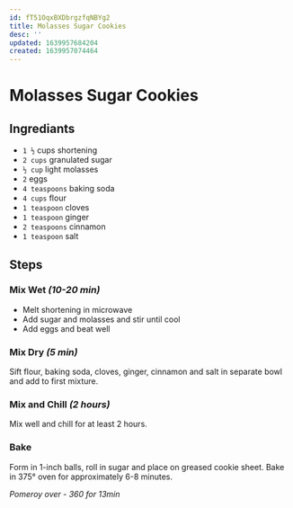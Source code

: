 ```yaml
---
id: fT51OqxBXDbrgzfqNBYg2
title: Molasses Sugar Cookies
desc: ''
updated: 1639957684204
created: 1639957074464
---
```


# Molasses Sugar Cookies

## Ingrediants

- `1 ½` cups shortening
- `2 cups` granulated sugar
- `½ cup` light molasses
- `2` eggs
- `4 teaspoons` baking soda
- `4 cups` flour
- `1 teaspoon` cloves
- `1 teaspoon` ginger
- `2 teaspoons` cinnamon
- `1 teaspoon` salt

## Steps

### Mix Wet _(10-20 min)_

- Melt shortening in microwave
- Add sugar and molasses and stir until cool
- Add eggs and beat well

### Mix Dry _(5 min)_

Sift flour, baking soda, cloves, ginger, cinnamon and salt in separate bowl and add to first mixture.

### Mix and Chill _(2 hours)_

Mix well and chill for at least 2 hours. 

### Bake

Form in 1-inch balls, roll in sugar and place on greased cookie sheet. Bake in 375° oven for approximately 6-8 minutes.

_Pomeroy over - 360 for 13min_
